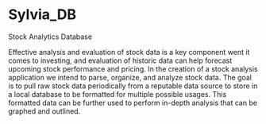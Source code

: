 # Sylvia_DB
Stock Analytics Database

Effective analysis and evaluation of stock data is a key component went it comes to investing, and evaluation of historic data can help forecast upcoming stock performance and pricing. In the creation of a stock analysis application we intend to parse, organize, and analyze stock data. The goal is to pull raw stock data periodically from a reputable data source to store in a local database to be formatted for multiple possible usages. This formatted data can be further used to perform in-depth analysis that can be graphed and outlined.
